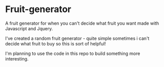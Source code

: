 # Fruit-generator
A fruit generator for when you can't decide what fruit you want made with Javascript and Jquery.

I've created a random fruit generator - quite simple sometimes i can't decide what fruit to buy so this is sort of helpful! 

I'm planning to use the code in this repo to build something more interesting.







